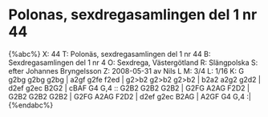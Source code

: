 # Polonas, sexdregasamlingen del 1 nr 44

{%abc%}
X: 44
T: Polonäs, sexdregasamlingen del 1 nr 44
B: Sexdregasamlingen del 1 nr 4
O: Sexdrega, Västergötland
R: Slängpolska
S: efter Johannes Bryngelsson
Z: 2008-05-31 av Nils L
M: 3/4
L: 1/16
K: G
g2bg g2bg g2bg | a2gf g2fe f2ed | g2>b2 g2>b2 g2>b2 | b2a2 a2g2 g2d2 |
d2ef g2ec B2G2 | cBAF G4 G,4 :: G2B2 G2B2 G2B2 | G2FG A2AG F2D2 |
G2B2 G2B2 G2B2 | G2FG A2AG F2D2 | d2ef g2ec B2AG | A2GF G4 G,4 :|
{%endabc%}

